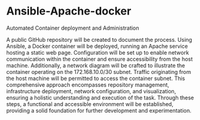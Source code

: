 # Ansible-Apache-docker
Automated Container deployment and Administration

A public GitHub repository will be created to document the process. 
Using Ansible, a Docker container will be deployed, running an Apache service hosting a static web page.
Configuration will be set up to enable network communication within the container and ensure accessibility from the host machine.
Additionally, a network diagram will be crafted to illustrate the container operating on the 172.168.10.0/30 subnet.
Traffic originating from the host machine will be permitted to access the container subnet.
This comprehensive approach encompasses repository management, infrastructure deployment, network configuration, and visualization, ensuring a holistic understanding and execution of the task.
Through these steps, a functional and accessible environment will be established, providing a solid foundation for further development and experimentation.
